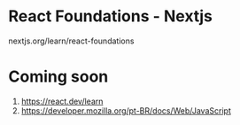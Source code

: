 # React Foundations - Nextjs
nextjs.org/learn/react-foundations

# Coming soon
1. https://react.dev/learn
2. https://developer.mozilla.org/pt-BR/docs/Web/JavaScript

